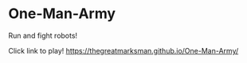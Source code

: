 # One-Man-Army
Run and fight robots!

Click link to play! https://thegreatmarksman.github.io/One-Man-Army/

